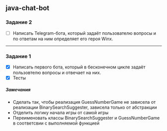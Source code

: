 ## java-chat-bot


### Задание 2
- [ ] Написать Telegram-бота, который задаёт пользователю вопросы и по ответам на ним
определяет его героя Winx.

---
### Задание 1
- [x] Написать первого бота, который в бесконечном цикле задаёт пользовтелю вопросы и отвечает на них.
- [x] Тесты

##### Замечания
* Сделать так, чтобы реализация GuessNumberGame не зависела от реализации BinarySearchSuggester, зависела только от абстракции
* Отделить логику начала игры от самой игры
* Переименовать классы BinarySearchSuggester и GuessNumberGame в соответсвии с выполняемой функцией